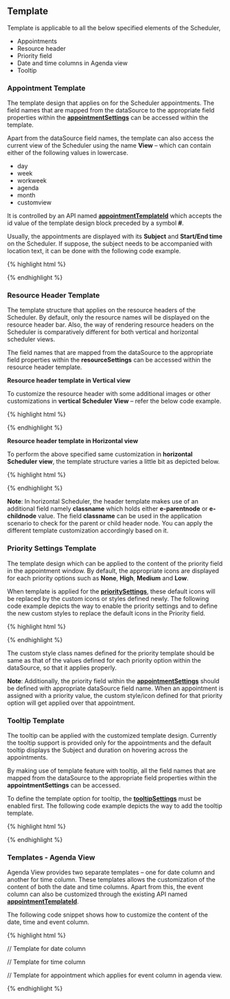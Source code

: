 ## Template

Template is applicable to all the below specified elements of the Scheduler,

* Appointments
* Resource header
* Priority field
* Date and time columns in Agenda view
* Tooltip

### Appointment Template


The template design that applies on for the Scheduler appointments. The field names that are mapped from the dataSource to the appropriate field properties within the **[appointmentSettings](http://help.syncfusion.com/js/api/ejschedule#members:appointmentsettings "")** can be accessed within the template.

Apart from the dataSource field names, the template can also access the current view of the Scheduler using the name **View** – which can contain either of the following values in lowercase. 

* day
* week
* workweek
* agenda
* month
* customview

It is controlled by an API named **[appointmentTemplateId](http://help.syncfusion.com/js/api/ejschedule#members:appointmenttemplateid "")** which accepts the id value of the template design block preceded by a symbol **#**.

Usually, the appointments are displayed with its **Subject** and **Start/End time** on the Scheduler. If suppose, the subject needs to be accompanied with location text, it can be done with the following code example.

{% highlight html %}


<div id="Schedule1"></div>

<script id="apptemplate" type="text/x-jsrender">

{{if View !== "agenda"}}

<div style="height:100%; background-color:orange; margin-left: 5px;">

<div style="margin-left: 2px;">{{:Subject}}</div>

<div style="margin-left: 2px;">{{:Location}}</div>

</div>

{{else}}

<div>{{:Subject}}, {{:Location}}</div>

{{/if}}

</script>



<script type="text/javascript">

$(function () {

$("#Schedule1").ejSchedule({

currentDate: new Date(2015, 11, 2),

appointmentTemplateId: "#apptemplate",

appointmentSettings: {

dataSource: [{

Id: 100,

Subject: "Wild Discovery",

StartTime: new Date(2015, 11, 2, 9, 00),

EndTime: new Date(2015, 11, 2, 10, 30),

Location: "CHINA"

}]

}

});

});

</script>



{% endhighlight %}

### Resource Header Template

The template structure that applies on the resource headers of the Scheduler. By default, only the resource names will be displayed on the resource header bar. Also, the way of rendering resource headers on the Scheduler is comparatively different for both vertical and horizontal scheduler views. 

The field names that are mapped from the dataSource to the appropriate field properties within the **resourceSettings** can be accessed within the resource header template.

**Resource header template in Vertical view**

To customize the resource header with some additional images or other customizations in **vertical** **Scheduler** **View** – refer the below code example.

{% highlight html %}


<div id="Schedule1"></div>

<script id="resTemplate" type="text/x-jsrender">

<div style="height:100%">

<div style="width:15px;height:15px;margin-left:275px;margin-top:2px;float:left;background:{{:ResourceColor}};"></div><div style="float:left;margin-left:5px;">{{:ResourceText}}</div> 

</div>

</script>



<script type="text/javascript">

$(function () {

$("#Schedule1").ejSchedule({

width: "100%",

currentDate: new Date(2015, 04, 05),

resourceHeaderTemplateId: "#resTemplate",

group: {

resources: ["Rooms"]

},

resources: [

{

field: "roomId",

title: "Room",

name: "Rooms", allowMultiple: false,

resourceSettings: { dataSource: [

{ ResourceText: "ROOM1", id: 1, ResourceColor: "orange" },

{ ResourceText: "ROOM2", id: 2, ResourceColor: "#56ca85"}],

text: "ResourceText", id: "id", color: "ResourceColor"

}

}],

appointmentSettings: {

resourceFields: "roomId",

dataSource: [{

Id: 101,

Subject: "Talk with Nature",

StartTime: new Date(2015, 11, 5, 10, 00),

EndTime: new Date(2015, 11, 5, 11, 00),

roomId: 2

}]

}

});

});

</script>



{% endhighlight %}

**Resource header template in Horizontal view**

To perform the above specified same customization in **horizontal** **Scheduler** **view**, the template structure varies a little bit as depicted below.

{% highlight html %}


<div id="Schedule1"></div>

<script id="resTemplate" type="text/x-jsrender">

<div style="height:100%">

<div style="width:15px;height:15px;margin-right:5px;margin-top:2px;float:left;background:{{:ResColor}};"></div><div>{{:ResText}}</div> 

</div>

</script>



<script type="text/javascript">

$(function () {

$("#Schedule1").ejSchedule({

width: "100%", height: "500px",

currentDate: new Date(2015, 04, 05), orientation: "horizontal",

resourceHeaderTemplateId: "#resTemplate",

group: {

resources: ["Rooms"]

},

resources: [

{

field: "roomId",

title: "Room",

name: "Rooms", allowMultiple: false,

resourceSettings: { dataSource: [

{ ResText: "ROOM1", id: 1, ResColor: "orange" },

{ ResText: "ROOM2", id: 2, ResColor: "#56ca85"}],

text: "ResText", id: "id", color: "ResColor"

}

}],

appointmentSettings: {

resourceFields: "roomId",

dataSource: [{

Id: 101,

Subject: "Talk with Nature",

StartTime: new Date(2015, 11, 5, 10, 00),

EndTime: new Date(2015, 11, 5, 11, 00),

roomId: 2

}]

}

});

});

</script>



{% endhighlight %}

**Note**: In horizontal Scheduler, the header template makes use of an additional field namely **classname** which holds either **e-parentnode** or **e-childnode** value. The field **classname** can be used in the application scenario to check for the parent or child header node. You can apply the different template customization accordingly based on it.

### Priority Settings Template

The template design which can be applied to the content of the priority field in the appointment window. By default, the appropriate icons are displayed for each priority options such as **None**, **High**, **Medium** and **Low**. 

When template is applied for the **[prioritySettings](http://help.syncfusion.com/js/api/ejschedule#members:prioritysettings "")**, these default icons will be replaced by the custom icons or styles defined newly. The following code example depicts the way to enable the priority settings and to define the new custom styles to replace the default icons in the Priority field.

{% highlight html %}


<div id="Schedule1"></div>

<style type="text/css">

.critical,

.ultracritical,

.none {

height: 13px;

width: 13px;

float: left;

margin-right: 4px;

background-repeat: no-repeat;

background-size: 60px;

padding: 1px;

margin-top: 2px;

}

.critical {

background-color: orange;

background-position: -13px;

}

.ultracritical {

background-color: #56ca85;

background-position: -59px;

}

</style>



<script type="text/javascript">

$(function () {

$("#Schedule1").ejSchedule({

currentDate: new Date(2015, 11, 2),

prioritySettings: {

enable: true,

template: "<div class='${value}'></div>",

dataSource:

[{ text: "None", id: 1, value: "none" },

{ text: "Critical", id: 2, value: "critical" },

{ text: "Ultra Critical", id: 3, value: "ultracritical"}]

},

appointmentSettings: {

priority: "Priority",

dataSource: [{

Id: 100,

Subject: "Wild Discovery",

StartTime: new Date(2015, 11, 2, 9, 00),

EndTime: new Date(2015, 11, 2, 10, 30),

Location: "CHINA",

Priority: "critical"

}]

}

});

});

</script>



{% endhighlight %}

The custom style class names defined for the priority template should be same as that of the values defined for each priority option within the dataSource, so that it applies properly.

**Note**: Additionally, the priority field within the **[appointmentSettings](http://help.syncfusion.com/js/api/ejschedule#members:appointmentsettings "")** should be defined with appropriate dataSource field name. When an appointment is assigned with a priority value, the custom style/icon defined for that priority option will get applied over that appointment.

### Tooltip Template

The tooltip can be applied with the customized template design. Currently the tooltip support is provided only for the appointments and the default tooltip displays the Subject and duration on hovering across the appointments. 

By making use of template feature with tooltip, all the field names that are mapped from the dataSource to the appropriate field properties within the **appointmentSettings** can be accessed.

To define the template option for tooltip, the **[tooltipSettings](http://help.syncfusion.com/js/api/ejschedule#members:tooltipsettings "")** must be enabled first. The following code example depicts the way to add the tooltip template.

{% highlight html %}


<div id="Schedule1"></div>

<script id="tooltipTemplate" type="text/x-jsrender">

<div style="width:145px">

<div style="padding-top:3px;">

<div style="float:left; font:13px Segoe UI; font-weight:bold;">Subject&nbsp;&nbsp;:&nbsp;</div>

<div style="padding-top:2px; font:12px Segoe UI SemiBold;">{{:Subject}}</div>

</div>

<div style="padding-top:3px">

<div style="float:left; font:13px Segoe UI; font-weight:bold;">Location:&nbsp;</div>

<div style="padding-top:2px; font:12px Segoe UI SemiBold;">{{:Location}}</div>

</div>

</div>

</script>



<script type="text/javascript">

$(function () {

$("#Schedule1").ejSchedule({

currentDate: new Date(2015, 11, 2),

tooltipSettings: {

enable: true,

template: "#tooltipTemplate"

},

appointmentSettings: {

dataSource: [{

Id: 100,

Subject: "Wild Discovery",

StartTime: new Date(2015, 11, 2, 9, 00),

EndTime: new Date(2015, 11, 2, 10, 30),

Location: "CHINA"

}]

}

});

});

</script>



{% endhighlight %}

### Templates - Agenda View

Agenda View provides two separate templates – one for date column and another for time column. These templates allows the customization of the content of both the date and time columns. Apart from this, the event column can also be customized through the existing API named **[appointmentTemplateId](http://help.syncfusion.com/js/api/ejschedule#members:appointmenttemplateid "")**.

The following code snippet shows how to customize the content of the date, time and event column.

{% highlight html %}


<div id="Schedule1"></div>

// Template for date column

<script id="datetemplate" type="text/x-jsrender">

<div style="height:100%">

<div>

<div>{{:~dateDisplay(StartTime)}}</div>

</div>

</div>

</script>

// Template for time column

<script id="timetemplate" type="text/x-jsrender">

<div style="height:100%">

<div>

<div>{{:~timeDisplay(StartTime)}}</div>

</div>

</div>

</script>

// Template for appointment which applies for event column in agenda view.

<script id="apptemplate" type="text/x-jsrender">

{{if View !== "agenda"}}

<div style="height:100%; background-color:orange; margin-left: 5px;">

<div style="margin-left: 2px;">{{:Subject}}</div>

<div style="margin-left: 2px;">{{:Location}}</div>

</div>

{{else}}

<div>{{:Subject}}, {{:Location}}</div>

{{/if}}

</script>

<script type="text/javascript">

function _getDate(date) {

var dateCol = new Date(date);

return dateCol.toDateString();

}

function _getTime(date) {

var time = new Date(date);

return time.toLocaleTimeString();

}



//Here, used the helper function to get the date and time value part from the StartTime.

$.views.helpers({ dateDisplay: _getDate, timeDisplay: _getTime });

$(function () {

$("#Schedule1").ejSchedule({

currentDate: new Date(2015, 11, 2),

appointmentTemplateId: "#apptemplate",

agendaViewSettings: {

dateColumnTemplateId: "#datetemplate",

timeColumnTemplateId: "#timetemplate"

},

appointmentSettings: {

dataSource: [{

Id: 100,

Subject: "Wild Discovery",

StartTime: new Date(2015, 11, 2, 9, 00),

EndTime: new Date(2015, 11, 2, 10, 30),

Location: "CHINA"

}]

}

});

});

</script>



{% endhighlight %}

